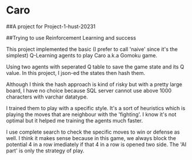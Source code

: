 # Caro
##A project for Project-1-hust-20231

##Trying to use Reinforcement Learning and success

This project implemented the basic (I prefer to call 'naive' since it's the simplest) Q-Learning agents to play Caro a.k.a Gomoku game.

Using two agents with seperated Q table to save the game state and its Q value. In this project, I json-ed the states then hash them.

Although I think the hash approach is kind of risky but with a pretty large board, I have no choice because SQL server cannot use above 1000 characters with varchar datatype.

I trained them to play with a specific style. It's a sort of heuristics which is playing the moves that are neighbour with the 'fighting'. I know it's not optimal but it helped me training the agents much faster.

I use complete search to check the specific moves to win or defense as well. I think it makes sense because in this game, we always block the potential 4 in a row imediately if that 4 in a row is opened two side. The 'AI part' is only the strategy of play.

